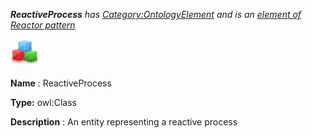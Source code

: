 ___ReactiveProcess__ 
 has
 [Category:OntologyElement](../../Category/OntologyElement "Category:OntologyElement") 
 and is an
 [element of](../../Property/ElementOf "Property:ElementOf") 
[Reactor pattern](../../Submissions/Reactor_pattern "Submissions:Reactor pattern")_




  





[![Class](../images/thumb/2/27/Class.gif/45px-Class.gif)](../../Image/Class.gif "Class")


__Name__ 
 : ReactiveProcess
 



__Type:__ 
 owl:Class
 



__Description__ 
 : An entity representing a reactive process